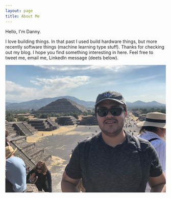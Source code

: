 ```yaml
---
layout: page
title: About Me
---
```


Hello, I'm Danny.

I love building things. In that past I used build hardware things, but more recently software things (machine learning type stuff).
Thanks for checking out my blog. I hope you find something interesting in here. Feel free to tweet me, email me, LinkedIn message (deets below).

![Mexico City Pyramids](pyramid_of_the_sun.png)
